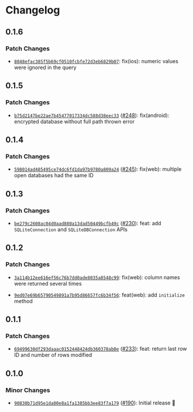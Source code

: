 # Changelog

## 0.1.6

### Patch Changes

- [`8048efac385f5b69cf0510fcbfe72d3eb6829b07`](https://github.com/capawesome-team/capacitor-plugins-sponsorware/commit/8048efac385f5b69cf0510fcbfe72d3eb6829b07): fix(ios): numeric values were ignored in the query

## 0.1.5

### Patch Changes

- [`b75d2147be22ae7b45477017334dc588d38eec33`](https://github.com/capawesome-team/capacitor-plugins-sponsorware/commit/b75d2147be22ae7b45477017334dc588d38eec33) ([#248](https://github.com/capawesome-team/capacitor-plugins-sponsorware/pull/248)): fix(android): encrypted database without full path thrown error

## 0.1.4

### Patch Changes

- [`598014ad485495ce74dc6fd1da97b9780a809a24`](https://github.com/capawesome-team/capacitor-plugins-sponsorware/commit/598014ad485495ce74dc6fd1da97b9780a809a24) ([#245](https://github.com/capawesome-team/capacitor-plugins-sponsorware/pull/245)): fix(web): multiple open databases had the same ID

## 0.1.3

### Patch Changes

- [`be279c2608ac04d0aad880a13dad50449bcfb49c`](https://github.com/capawesome-team/capacitor-plugins-sponsorware/commit/be279c2608ac04d0aad880a13dad50449bcfb49c) ([#230](https://github.com/capawesome-team/capacitor-plugins-sponsorware/pull/230)): feat: add `SQLiteConnection` and `SQLiteDBConnection` APIs

## 0.1.2

### Patch Changes

- [`3a114b12ee616ef56c76b7dd0ade8035a8548c99`](https://github.com/capawesome-team/capacitor-plugins-sponsorware/commit/3a114b12ee616ef56c76b7dd0ade8035a8548c99): fix(web): column names were returned several times

- [`9ed07e69b65790549891a7b95d86657fc6b34f56`](https://github.com/capawesome-team/capacitor-plugins-sponsorware/commit/9ed07e69b65790549891a7b95d86657fc6b34f56): feat(web): add `initialize` method

## 0.1.1

### Patch Changes

- [`69499630df293daaac0152448424db360378ab0e`](https://github.com/capawesome-team/capacitor-plugins-sponsorware/commit/69499630df293daaac0152448424db360378ab0e) ([#233](https://github.com/capawesome-team/capacitor-plugins-sponsorware/pull/233)): feat: return last row ID and number of rows modified

## 0.1.0

### Minor Changes

- [`90830b71d95e1da00e8a1fa1385bb3ee83f7a179`](https://github.com/capawesome-team/capacitor-plugins-sponsorware/commit/90830b71d95e1da00e8a1fa1385bb3ee83f7a179) ([#190](https://github.com/capawesome-team/capacitor-plugins-sponsorware/pull/190)): Initial release 🎉
